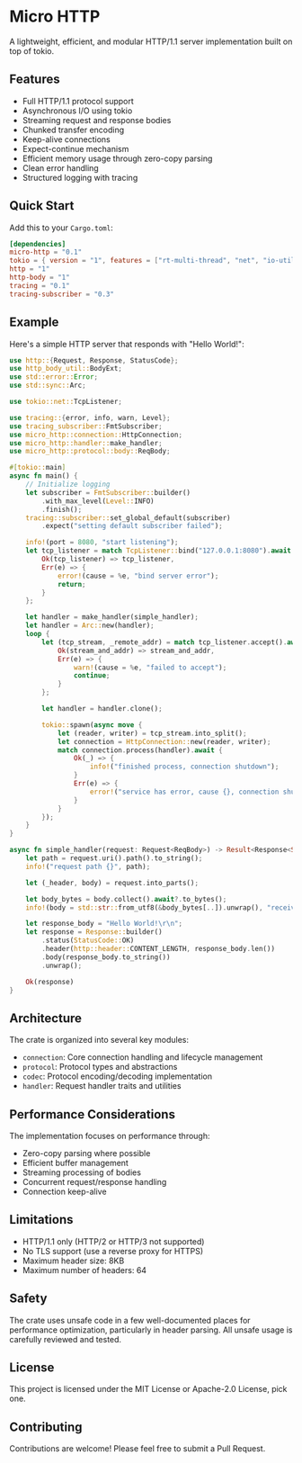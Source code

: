 # Micro HTTP

A lightweight, efficient, and modular HTTP/1.1 server implementation built on top of tokio.

## Features

- Full HTTP/1.1 protocol support
- Asynchronous I/O using tokio
- Streaming request and response bodies
- Chunked transfer encoding
- Keep-alive connections
- Expect-continue mechanism
- Efficient memory usage through zero-copy parsing
- Clean error handling
- Structured logging with tracing

## Quick Start

Add this to your `Cargo.toml`:

```toml
[dependencies]
micro-http = "0.1"
tokio = { version = "1", features = ["rt-multi-thread", "net", "io-util", "macros", "sync", "signal", "test-util"] }
http = "1"
http-body = "1"
tracing = "0.1"
tracing-subscriber = "0.3"
```

## Example

Here's a simple HTTP server that responds with "Hello World!":

```rust
use http::{Request, Response, StatusCode};
use http_body_util::BodyExt;
use std::error::Error;
use std::sync::Arc;

use tokio::net::TcpListener;

use tracing::{error, info, warn, Level};
use tracing_subscriber::FmtSubscriber;
use micro_http::connection::HttpConnection;
use micro_http::handler::make_handler;
use micro_http::protocol::body::ReqBody;

#[tokio::main]
async fn main() {
    // Initialize logging
    let subscriber = FmtSubscriber::builder()
        .with_max_level(Level::INFO)
        .finish();
    tracing::subscriber::set_global_default(subscriber)
        .expect("setting default subscriber failed");

    info!(port = 8080, "start listening");
    let tcp_listener = match TcpListener::bind("127.0.0.1:8080").await {
        Ok(tcp_listener) => tcp_listener,
        Err(e) => {
            error!(cause = %e, "bind server error");
            return;
        }
    };

    let handler = make_handler(simple_handler);
    let handler = Arc::new(handler);
    loop {
        let (tcp_stream, _remote_addr) = match tcp_listener.accept().await {
            Ok(stream_and_addr) => stream_and_addr,
            Err(e) => {
                warn!(cause = %e, "failed to accept");
                continue;
            }
        };

        let handler = handler.clone();

        tokio::spawn(async move {
            let (reader, writer) = tcp_stream.into_split();
            let connection = HttpConnection::new(reader, writer);
            match connection.process(handler).await {
                Ok(_) => {
                    info!("finished process, connection shutdown");
                }
                Err(e) => {
                    error!("service has error, cause {}, connection shutdown", e);
                }
            }
        });
    }
}

async fn simple_handler(request: Request<ReqBody>) -> Result<Response<String>, Box<dyn Error + Send + Sync>> {
    let path = request.uri().path().to_string();
    info!("request path {}", path);

    let (_header, body) = request.into_parts();

    let body_bytes = body.collect().await?.to_bytes();
    info!(body = std::str::from_utf8(&body_bytes[..]).unwrap(), "receiving request body");

    let response_body = "Hello World!\r\n";
    let response = Response::builder()
        .status(StatusCode::OK)
        .header(http::header::CONTENT_LENGTH, response_body.len())
        .body(response_body.to_string())
        .unwrap();

    Ok(response)
}
```

## Architecture

The crate is organized into several key modules:

- `connection`: Core connection handling and lifecycle management
- `protocol`: Protocol types and abstractions
- `codec`: Protocol encoding/decoding implementation
- `handler`: Request handler traits and utilities

## Performance Considerations

The implementation focuses on performance through:

- Zero-copy parsing where possible
- Efficient buffer management
- Streaming processing of bodies
- Concurrent request/response handling
- Connection keep-alive

## Limitations

- HTTP/1.1 only (HTTP/2 or HTTP/3 not supported)
- No TLS support (use a reverse proxy for HTTPS)
- Maximum header size: 8KB
- Maximum number of headers: 64

## Safety

The crate uses unsafe code in a few well-documented places for performance optimization, particularly in header parsing. All unsafe usage is carefully reviewed and tested.

## License

This project is licensed under the MIT License or Apache-2.0 License, pick one.

## Contributing

Contributions are welcome! Please feel free to submit a Pull Request.
